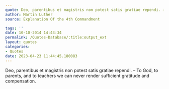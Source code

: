```yaml
---
quote: Deo, parentibus et magistris non potest satis gratiae rependi. – To God, to parents, and to teachers we can never render sufficient gratitude and compensation.
author: Martin Luther
source: Explanation Of the 4th Commandment

tags: ''
date: 10-10-2014 14:43:34
permalink: /Quotes-Database/:title:output_ext
layout: quotes
categories:
- Quotes
date: 2023-04-23 11:44:45.180083
---
```

Deo, parentibus et magistris non potest satis gratiae rependi. – To God, to parents, and to teachers we can never render sufficient gratitude and compensation.